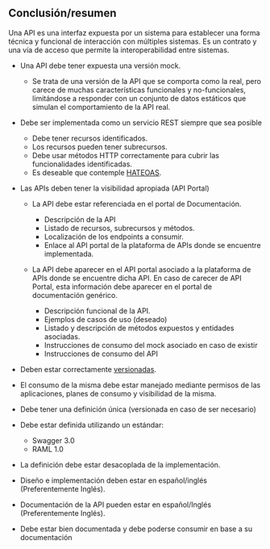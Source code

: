 
## Conclusión/resumen

Una API es una interfaz expuesta por un sistema para establecer una forma técnica y funcional de interacción con múltiples sistemas. Es un contrato y una vía de acceso que permite la interoperabilidad entre sistemas.

- Una API debe tener expuesta una versión mock.

    - Se trata de una versión de la API que se comporta como la real, pero carece de muchas características funcionales y no-funcionales, limitándose a responder con un conjunto de datos estáticos que simulan el comportamiento de la API real.

- Debe ser implementada como un servicio REST siempre que sea posible
    
    - Debe tener recursos identificados. 
    - Los recursos pueden tener subrecursos.
    - Debe usar métodos HTTP correctamente para cubrir las funcionalidades identificadas.
    - Es deseable que contemple [HATEOAS](./hateoas.md).

- Las APIs deben tener la visibilidad apropiada (API Portal)
    
    - La API debe estar referenciada en el portal de Documentación.
        -   Descripción de la API
        -   Listado de recursos, subrecursos y métodos.
        -   Localización de los endpoints a consumir.
        -   Enlace al API portal de la plataforma de APIs donde se encuentre implementada.

    - La API debe aparecer en el API portal asociado a la plataforma de APIs donde se encuentre dicha API. En caso de carecer de API Portal, esta información debe aparecer en el portal de documentación genérico.
        -   Descripción funcional de la API.
        -   Ejemplos de casos de uso (deseado)
        -   Listado y descripción de métodos expuestos y entidades asociadas.
        -   Instrucciones de consumo del mock asociado en caso de existir
        -   Instrucciones de consumo del API

- Deben estar correctamente [versionadas](./101_versionado.md).

- El consumo de la misma debe estar manejado mediante permisos de las aplicaciones, planes de consumo y visibilidad de la misma.

- Debe tener una definición única (versionada en caso de ser necesario)

- Debe estar definida utilizando un estándar:
    
    - Swagger 3.0
    - RAML 1.0

- La definición debe estar desacoplada de la implementación.

- Diseño e implementación deben estar en español/inglés (Preferentemente Inglés). 

- Documentación de la API pueden estar en español/Inglés (Preferentemente Inglés).

- Debe estar bien documentada y debe poderse consumir en base a su documentación
